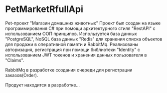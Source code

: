 # PetMarketRfullApi
Pet-проект "Магазин домашних животных"
Проект был создан на языке программирования C# при помощи архитектурного стиля "RestAPI" с использованием ООП принципов.
Используется база данных "PostgreSQL", NoSQL база данных "Redis" для хранения списка объектов для продажи в оперативной памяти
и RabbitMq.
Реализованы авторизация, регистрация при помощи библиотеки "Identity" с использованием JWT токенов и хранения данных пользователя в "Claims".

RabbitMq в разработке создания очереди для регистрации заказов(Order).

Продукт находится в разработке...
